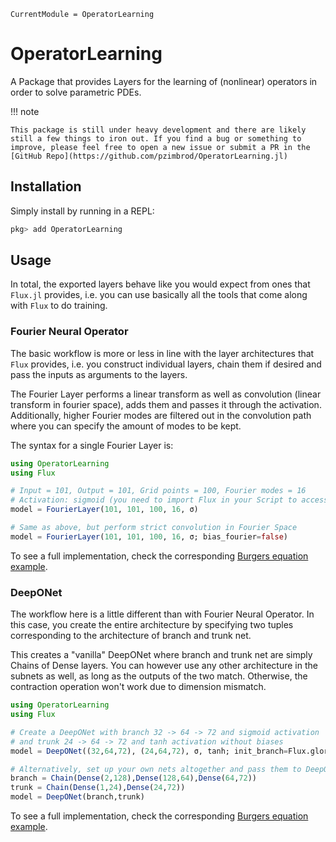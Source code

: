 ```@meta
CurrentModule = OperatorLearning
```

# OperatorLearning

A Package that provides Layers for the learning of (nonlinear) operators in order to solve parametric PDEs.

!!! note

    This package is still under heavy development and there are likely still a few things to iron out. If you find a bug or something to improve, please feel free to open a new issue or submit a PR in the [GitHub Repo](https://github.com/pzimbrod/OperatorLearning.jl)

## Installation

Simply install by running in a REPL:

```julia
pkg> add OperatorLearning
```

## Usage

In total, the exported layers behave like you would expect from ones that `Flux.jl` provides, i.e. you can use basically all the tools that come along with `Flux` to do training.

### Fourier Neural Operator

The basic workflow is more or less in line with the layer architectures that `Flux` provides, i.e. you construct individual layers, chain them if desired and pass the inputs as arguments to the layers.

The Fourier Layer performs a linear transform as well as convolution (linear transform in fourier space), adds them and passes it through the activation.
Additionally, higher Fourier modes are filtered out in the convolution path where you can specify the amount of modes to be kept.

The syntax for a single Fourier Layer is:

```julia
using OperatorLearning
using Flux

# Input = 101, Output = 101, Grid points = 100, Fourier modes = 16
# Activation: sigmoid (you need to import Flux in your Script to access the activations)
model = FourierLayer(101, 101, 100, 16, σ)

# Same as above, but perform strict convolution in Fourier Space
model = FourierLayer(101, 101, 100, 16, σ; bias_fourier=false)
```

To see a full implementation, check the corresponding [Burgers equation example](examples/burgers_FNO.md).

### DeepONet

The workflow here is a little different than with Fourier Neural Operator. In this case, you create the entire architecture by specifying two tuples corresponding to the architecture of branch and trunk net.

This creates a "vanilla" DeepONet where branch and trunk net are simply Chains of Dense layers. You can however use any other architecture in the subnets as well, as long as the outputs of the two match. Otherwise, the contraction operation won't work due to dimension mismatch.

```julia
using OperatorLearning
using Flux

# Create a DeepONet with branch 32 -> 64 -> 72 and sigmoid activation
# and trunk 24 -> 64 -> 72 and tanh activation without biases
model = DeepONet((32,64,72), (24,64,72), σ, tanh; init_branch=Flux.glorot_normal, bias_trunk=false)

# Alternatively, set up your own nets altogether and pass them to DeepONet
branch = Chain(Dense(2,128),Dense(128,64),Dense(64,72))
trunk = Chain(Dense(1,24),Dense(24,72))
model = DeepONet(branch,trunk)
```

To see a full implementation, check the corresponding [Burgers equation example](examples/burgers_DeepONet.md).
